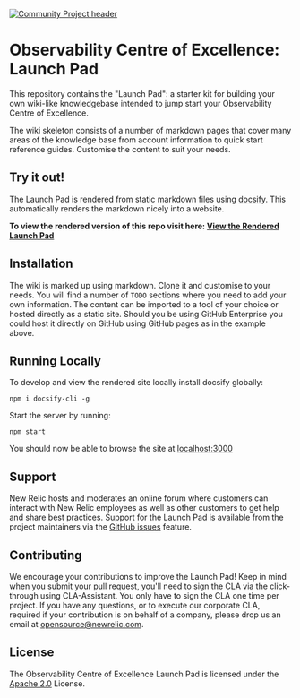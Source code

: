 [![Community Project header](https://github.com/newrelic/opensource-website/raw/master/src/images/categories/Community_Project.png)](https://opensource.newrelic.com/oss-category/#community-project)

# Observability Centre of Excellence: Launch Pad


This repository contains the "Launch Pad": a starter kit for building your own wiki-like knowledgebase intended to jump start your Observability Centre of Excellence. 

The wiki skeleton consists of a number of markdown pages that cover many areas of the knowledge base from account information to quick start reference guides. Customise the content to suit your needs.


## Try it out!
The Launch Pad is rendered from static markdown files using [docsify](https://docsify.js.org/). This automatically renders the markdown nicely into a website.

**To view the rendered version of this repo visit here: [View the Rendered Launch Pad](/?)**

## Installation

The wiki is marked up using markdown. Clone it and customise to your needs. You will find a number of `TODO` sections where you need to add your own information. The content can be imported to a tool of your choice or hosted directly as a static site. Should you be using GitHub Enterprise you could host it directly on GitHub using GitHub pages as in the example above.


## Running Locally
To develop and view the rendered site locally install docsify globally:
```
npm i docsify-cli -g
```

Start the server by running:
```
npm start
```

You should now be able to browse the site at [localhost:3000](http://localhost:3000)

## Support

New Relic hosts and moderates an online forum where customers can interact with New Relic employees as well as other customers to get help and share best practices. Support for the Launch Pad is available from the project maintainers via the [GitHub issues](https://github.com/newrelic/newrelic-ocoe-launch-pad/issues) feature.


## Contributing
We encourage your contributions to improve the Launch Pad! Keep in mind when you submit your pull request, you'll need to sign the CLA via the click-through using CLA-Assistant. You only have to sign the CLA one time per project.
If you have any questions, or to execute our corporate CLA, required if your contribution is on behalf of a company,  please drop us an email at opensource@newrelic.com.

## License
The Observability Centre of Excellence Launch Pad is licensed under the [Apache 2.0](http://apache.org/licenses/LICENSE-2.0.txt) License.

